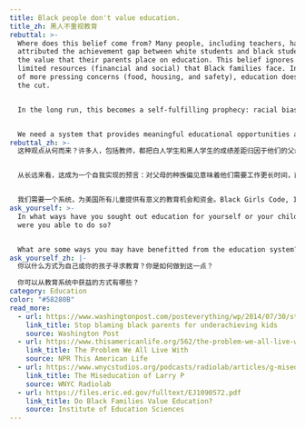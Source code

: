 ```yaml
---
title: Black people don't value education.
title_zh: 黑人不重视教育
rebuttal: >-
  Where does this belief come from? Many people, including teachers, have
  attributed the achievement gap between white students and black students to
  the value that their parents place on education. This belief ignores the more
  limited resources (financial and social) that Black families face. In the face
  of more pressing concerns (food, housing, and safety), education doesn’t make
  the cut.


  In the long run, this becomes a self-fulfilling prophecy: racial bias against parents means they need to work longer hours and have limited resources to support their children; bias against Black children in school means less support from teachers; less support from both parents and teachers leads to fewer opportunities for children, who in turn can provide less opportunities to their own children, and so on.


  We need a system that provides meaningful educational opportunities and funding for all children in America. [Black Girls Code](https://www.blackgirlscode.com/what-we-do.html), [](https://inneractproject.org/about/)[Inneract Project](https://inneractproject.org/about/), and [Hip Hop Architecture](http://www.hiphoparchitecture.com/) are a few examples of community programs that show kids more diverse career paths forward.
rebuttal_zh: >-
  这种观点从何而来？许多人，包括教师，都把白人学生和黑人学生的成绩差距归因于他们的父母对教育的价值。这种信念忽视了黑人家庭面临更有限的（财力和社会）资源。他们会面对更紧迫的问题（食品、住房和安全），教育支出不得不削减。


  从长远来看，这成为一个自我实现的预言：对父母的种族偏见意味着他们需要工作更长时间，而且只有有限的资源来支持他们的孩子；在学校对黑人儿童的偏见意味着教师的对他们的教导减少；父母和教师的支持减少，导致儿童的机会减少，而儿童长大后能为自己的孩子提供的机会也相应减少，循环往复。


  我们需要一个系统，为美国所有儿童提供有意义的教育机会和资金。Black Girls Code, Inneract Project, 和Hip Hop Architecture是社区教育项目的例子，这些项目向孩子们展示了更多样化的职业发展道路。
ask_yourself: >-
  In what ways have you sought out education for yourself or your children? How
  were you able to do so?


  What are some ways you may have benefitted from the education system?
ask_yourself_zh: |-
  你以什么方式为自己或你的孩子寻求教育？你是如何做到这一点？

  你可以从教育系统中获益的方式有哪些？
category: Education
color: "#58280B"
read_more:
  - url: https://www.washingtonpost.com/posteverything/wp/2014/07/30/stop-blaming-black-parents-for-underachieving-kids/
    link_title: Stop blaming black parents for underachieving kids
    source: Washington Post
  - url: https://www.thisamericanlife.org/562/the-problem-we-all-live-with-part-one
    link_title: The Problem We All Live With
    source: NPR This American Life
  - url: https://www.wnycstudios.org/podcasts/radiolab/articles/g-miseducation-larry-p
    link_title: The Miseducation of Larry P
    source: WNYC Radiolab
  - url: https://files.eric.ed.gov/fulltext/EJ1090572.pdf
    link_title: Do Black Families Value Education?
    source: Institute of Education Sciences
---
```

